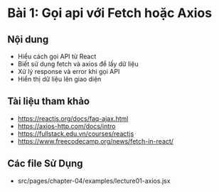 # Bài 1: Gọi api với Fetch hoặc Axios

## Nội dung
- Hiểu cách gọi API từ React
- Biết sử dụng fetch và axios để lấy dữ liệu
- Xử lý response và error khi gọi API
- Hiển thị dữ liệu lên giao diện

## Tài liệu tham khảo
- https://reactjs.org/docs/faq-ajax.html
- https://axios-http.com/docs/intro
- https://fullstack.edu.vn/courses/reactjs
- https://www.freecodecamp.org/news/fetch-in-react/

## Các file Sử Dụng
- src/pages/chapter-04/examples/lecture01-axios.jsx